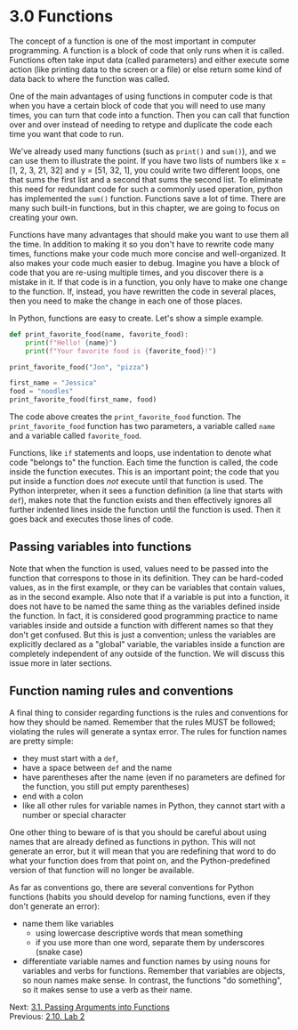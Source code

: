 # 3.0 Functions

The concept of a function is one of the most important in computer programming. A function is a block of code that only
runs when it is called. Functions often take input data (called parameters) and either execute some action (like
printing data to the screen or a file) or else return some kind of data back to where the function was called.

One of the main advantages of using functions in computer code is that when you have a certain block of code that you
will need to use many times, you can turn that code into a function. Then you can call that function over and over
instead of needing to retype and duplicate the code each time you want that code to run.

We've already used many functions (such as `print()` and `sum()`), and we can use them to illustrate the point. If you
have two lists of numbers like x = [1, 2, 3, 21, 32] and y = [51, 32, 1], you could write two different loops, one that
sums the first list and a second that sums the second list. To eliminate this need for redundant code for such a
commonly used operation, python has implemented the `sum()` function. Functions save a lot of time. There are many such
built-in functions, but in this chapter, we are going to focus on creating your own.

Functions have many advantages that should make you want to use them all the time. In addition to making it so you don't
have to rewrite code many times, functions make your code much more concise and well-organized. It also makes your code
much easier to debug. Imagine you have a block of code that you are re-using multiple times, and you discover there is a
mistake in it. If that code is in a function, you only have to make one change to the function. If, instead, you have
rewritten the code in several places, then you need to make the change in each one of those places.

In Python, functions are easy to create. Let's show a simple example.

```python
def print_favorite_food(name, favorite_food):
    print(f"Hello! {name}")
    print(f"Your favorite food is {favorite_food}!")

print_favorite_food("Jon", "pizza")

first_name = "Jessica"
food = "noodles"
print_favorite_food(first_name, food)
```

The code above creates the `print_favorite_food` function. The `print_favorite_food` function has two parameters, a
variable called `name` and a variable called `favorite_food`.

Functions, like `if` statements and loops, use indentation to denote what code "belongs to" the function. Each time the
function is called, the code inside the function executes. This is an important point; the code that you
put inside a function does _not_ execute until that function is used. The Python interpreter, when it sees a function
definition (a line that starts with `def`), makes note that the function exists and then effectively ignores all
further indented lines inside the function until the function is used. Then it goes back and executes those lines of
code.

## Passing variables into functions

Note that when the function is used, values need to be passed into the function that correspons to those in its
definition. They can be hard-coded values, as in the first example, or they can be variables that contain values, as in
the second example. Also note that if a variable is put into a function, it does not have to be named the same thing as
the variables defined inside the function. In fact, it is considered good programming practice to name variables inside
and outside a function with different names so that they don't get confused. But this is just a convention; unless the
variables are explicitly declared as a "global" variable, the variables inside a function are completely independent of
any outside of the function. We will discuss this issue more in later sections.

## Function naming rules and conventions

A final thing to consider regarding functions is the rules and conventions for how they should be named. Remember that
the rules MUST be followed; violating the rules will generate a syntax error. The rules for function names are pretty
simple:

- they must start with a `def`,
- have a space between `def` and the name
- have parentheses after the name (even if no parameters are defined for the function, you still put empty parentheses)
- end with a colon
- like all other rules for variable names in Python, they cannot start with a number or special character

One other thing to beware of is that you should be careful about using names that are already defined as functions in
python. This will not generate an error, but it will mean that you are redefining that word to do what your function
does from that point on, and the Python-predefined version of that function will no longer be available.

As far as conventions go, there are several conventions for Python functions (habits you should develop for naming
functions, even if they don't generate an error):

- name them like variables
  - using lowercase descriptive words that mean something
  - if you use more than one word, separate them by underscores (snake case)
- differentiate variable names and function names by using nouns for variables and verbs for functions. Remember that
  variables are objects, so noun names make sense. In contrast, the functions "do something", so it makes sense to use a
  verb as their name.

Next: [3.1. Passing Arguments into Functions](3.1.%20Passing%20Arguments%20into%20Functions.md)<br>
Previous: [2.10. Lab 2](../CH02/2.10.%20Lab%202.md)
